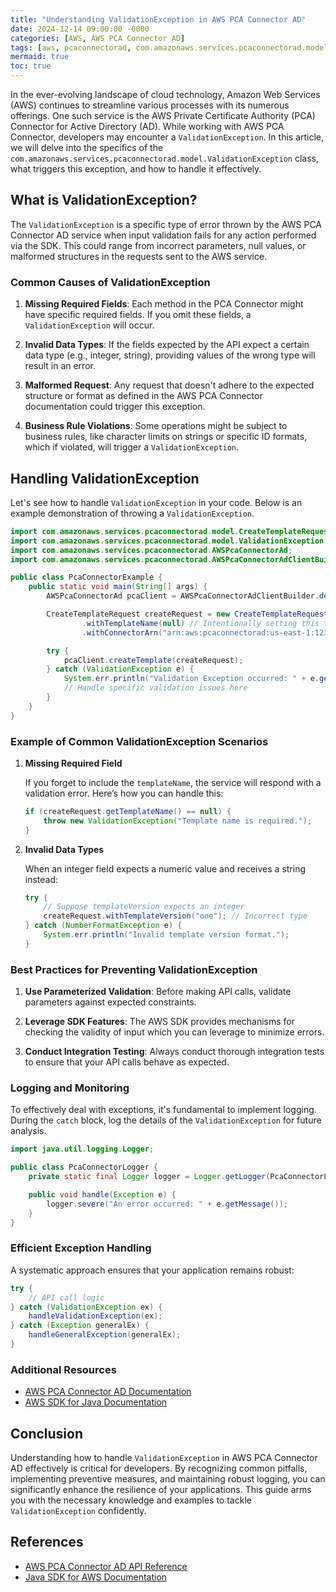 ```yaml
---
title: "Understanding ValidationException in AWS PCA Connector AD"
date: 2024-12-14 09:00:00 -0000
categories: [AWS, AWS PCA Connector AD]
tags: [aws, pcaconnectorad, com.amazonaws.services.pcaconnectorad.model]
mermaid: true
toc: true
---
```



In the ever-evolving landscape of cloud technology, Amazon Web Services (AWS) continues to streamline various processes with its numerous offerings. One such service is the AWS Private Certificate Authority (PCA) Connector for Active Directory (AD). While working with AWS PCA Connector, developers may encounter a `ValidationException`. In this article, we will delve into the specifics of the `com.amazonaws.services.pcaconnectorad.model.ValidationException` class, what triggers this exception, and how to handle it effectively.

## What is ValidationException?

The `ValidationException` is a specific type of error thrown by the AWS PCA Connector AD service when input validation fails for any action performed via the SDK. This could range from incorrect parameters, null values, or malformed structures in the requests sent to the AWS service.

### Common Causes of ValidationException

1. **Missing Required Fields**: Each method in the PCA Connector might have specific required fields. If you omit these fields, a `ValidationException` will occur.
   
2. **Invalid Data Types**: If the fields expected by the API expect a certain data type (e.g., integer, string), providing values of the wrong type will result in an error.

3. **Malformed Request**: Any request that doesn't adhere to the expected structure or format as defined in the AWS PCA Connector documentation could trigger this exception.

4. **Business Rule Violations**: Some operations might be subject to business rules, like character limits on strings or specific ID formats, which if violated, will trigger a `ValidationException`.

## Handling ValidationException

Let's see how to handle `ValidationException` in your code. Below is an example demonstration of throwing a `ValidationException`.

```java
import com.amazonaws.services.pcaconnectorad.model.CreateTemplateRequest;
import com.amazonaws.services.pcaconnectorad.model.ValidationException;
import com.amazonaws.services.pcaconnectorad.AWSPcaConnectorAd;
import com.amazonaws.services.pcaconnectorad.AWSPcaConnectorAdClientBuilder;

public class PcaConnectorExample {
    public static void main(String[] args) {
        AWSPcaConnectorAd pcaClient = AWSPcaConnectorAdClientBuilder.defaultClient();

        CreateTemplateRequest createRequest = new CreateTemplateRequest()
                .withTemplateName(null) // Intentionally setting this to null to trigger ValidationException.
                .withConnectorArn("arn:aws:pcaconnectorad:us-east-1:123456789012:connector/MyConnector");

        try {
            pcaClient.createTemplate(createRequest);
        } catch (ValidationException e) {
            System.err.println("Validation Exception occurred: " + e.getMessage());
            // Handle specific validation issues here
        }
    }
}
```

### Example of Common ValidationException Scenarios

1. **Missing Required Field**

   If you forget to include the `templateName`, the service will respond with a validation error. Here’s how you can handle this:

   ```java
   if (createRequest.getTemplateName() == null) {
       throw new ValidationException("Template name is required.");
   }
   ```

2. **Invalid Data Types**

   When an integer field expects a numeric value and receives a string instead:

   ```java
   try {
       // Suppose templateVersion expects an integer
       createRequest.withTemplateVersion("one"); // Incorrect type
   } catch (NumberFormatException e) {
       System.err.println("Invalid template version format.");
   }
   ```

### Best Practices for Preventing ValidationException

1. **Use Parameterized Validation**: Before making API calls, validate parameters against expected constraints.

2. **Leverage SDK Features**: The AWS SDK provides mechanisms for checking the validity of input which you can leverage to minimize errors.

3. **Conduct Integration Testing**: Always conduct thorough integration tests to ensure that your API calls behave as expected.

### Logging and Monitoring

To effectively deal with exceptions, it's fundamental to implement logging. During the `catch` block, log the details of the `ValidationException` for future analysis.

```java
import java.util.logging.Logger;

public class PcaConnectorLogger {
    private static final Logger logger = Logger.getLogger(PcaConnectorLogger.class.getName());

    public void handle(Exception e) {
        logger.severe("An error occurred: " + e.getMessage());
    }
}
```

### Efficient Exception Handling

A systematic approach ensures that your application remains robust:

```java
try {
    // API call logic
} catch (ValidationException ex) {
    handleValidationException(ex);
} catch (Exception generalEx) {
    handleGeneralException(generalEx);
}
```

### Additional Resources

- [AWS PCA Connector AD Documentation](https://docs.aws.amazon.com/pca-connector-ad/latest/APIReference/)
- [AWS SDK for Java Documentation](https://docs.aws.amazon.com/sdk-for-java/latest/developer-guide/home.html)

## Conclusion

Understanding how to handle `ValidationException` in AWS PCA Connector AD effectively is critical for developers. By recognizing common pitfalls, implementing preventive measures, and maintaining robust logging, you can significantly enhance the resilience of your applications. This guide arms you with the necessary knowledge and examples to tackle `ValidationException` confidently.

## References

- [AWS PCA Connector AD API Reference](https://docs.aws.amazon.com/pca-connector-ad/latest/APIReference/)
- [Java SDK for AWS Documentation](https://docs.aws.amazon.com/sdk-for-java/latest/developer-guide/home.html)